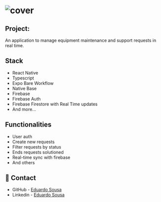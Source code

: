 # ![cover](.github/cover.gif?style=flat)


## Project:
An application to manage equipment maintenance and support requests in real time.


## Stack

- React Native
- Typescript
- Expo Bare Workflow
- Native Base
- Firebase
- Firebase Auth
- Firebase Firestore with Real Time updates
- And more...


## Functionalities

- User auth
- Create new requests
- Filter requests by status
- Ends requests solutioned
- Real-time sync with firebase 
- And others

## :thought_balloon: Contact

- GitHub - [Eduardo Sousa](https://github.com/eduardojigub)
- Linkedin - [Eduardo Sousa](https://www.linkedin.com/in/eduardo-bruno-sousa/)


